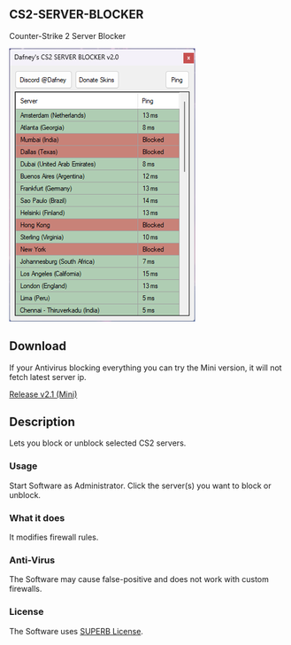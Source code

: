 ## CS2-SERVER-BLOCKER
Counter-Strike 2 Server Blocker

![GitHub Logo](example.png)

## Download

If your Antivirus blocking everything you can try the Mini version, it will not fetch latest server ip.

[Release v2.1 (Mini)](https://github.com/Dafneys/CS2-SERVER-BLOCKER/releases/download/v2.1/CS2-SERVER-BLOCKER-MINI-v2.1.rar)

## Description
Lets you block or unblock selected CS2 servers.

### Usage
Start Software as Administrator. Click the server(s) you want to block or unblock.

### What it does
It modifies firewall rules.

### Anti-Virus
The Software may cause false-positive and does not work with custom firewalls.

### License
The Software uses [SUPERB License](LICENSE.txt). 

